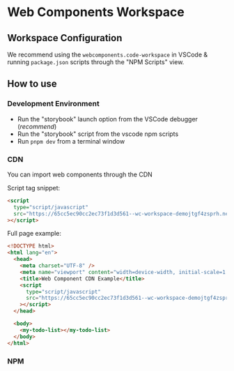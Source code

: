# Web Components Workspace

## Workspace Configuration

We recommend using the `webcomponents.code-workspace` in VSCode & running `package.json` scripts through the "NPM Scripts" view.

## How to use

### Development Environment

- Run the "storybook" launch option from the VSCode debugger (_recommend_)
- Run the "storybook" script from the vscode npm scripts
- Run `pnpm dev` from a terminal window

### CDN

You can import web components through the CDN

Script tag snippet:

```html
<script
  type="script/javascript"
  src="https://65cc5ec90cc2ec73f1d3d561--wc-workspace-demojtgf4zsprh.netlify.app/components/todoList.js"
></script>
```

Full page example:

```html
<!DOCTYPE html>
<html lang="en">
  <head>
    <meta charset="UTF-8" />
    <meta name="viewport" content="width=device-width, initial-scale=1.0" />
    <title>Web Component CDN Example</title>
    <script
      type="script/javascript"
      src="https://65cc5ec90cc2ec73f1d3d561--wc-workspace-demojtgf4zsprh.netlify.app/components/todoList.js"
    ></script>
  </head>

  <body>
    <my-todo-list></my-todo-list>
  </body>
</html>
```

### NPM
